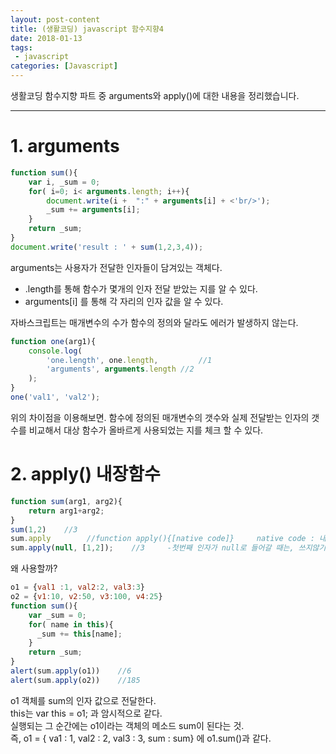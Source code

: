 ```yaml
---
layout: post-content
title: (생활코딩) javascript 함수지향4
date: 2018-01-13
tags:
 - javascript
categories: [Javascript]
---
```


생활코딩 함수지향 파트 중 arguments와 apply()에 대한 내용을 정리했습니다.

---

# 1. arguments 
```javascript
function sum(){ 
    var i, _sum = 0; 
    for( i=0; i< arguments.length; i++){ 
        document.write(i +  ":" + arguments[i] + <'br/>'); 
        _sum += arguments[i];  
    } 
    return _sum; 
} 
document.write('result : ' + sum(1,2,3,4)); 
```
arguments는 사용자가 전달한 인자들이 담겨있는 객체다.    
- .length를 통해 함수가 몇개의 인자 전달 받았는 지를 알 수 있다.
- arguments[i] 를 통해 각 자리의 인자 값을 알 수 있다.


자바스크립트는 매개변수의 수가 함수의 정의와 달라도 에러가 발생하지 않는다.
```javascript
function one(arg1){ 
    console.log( 
        'one.length', one.length,         //1 
        'arguments', arguments.length //2 
    ); 
}  
one('val1', 'val2');
```
위의 차이점을 이용해보면. 함수에 정의된 매개변수의 갯수와 실제 전달받는 인자의 갯수를 비교해서 대상 함수가 올바르게 사용되었는 지를 체크 할 수 있다.


# 2. apply() 내장함수
```javascript
function sum(arg1, arg2){ 
    return arg1+arg2; 
} 
sum(1,2)    //3 
sum.apply        //function apply(){[native code]}     native code : 내장함수란 뜻 
sum.apply(null, [1,2]);    //3     -첫번째 인자가 null로 들어갈 때는, 쓰지않기.
```
왜 사용할까?
```javascript
o1 = {val1 :1, val2:2, val3:3} 
o2 = {v1:10, v2:50, v3:100, v4:25} 
function sum(){ 
    var _sum = 0; 
    for( name in this){ 
      _sum += this[name]; 
    } 
    return _sum; 
} 
alert(sum.apply(o1))    //6 
alert(sum.apply(o2))    //185
```
o1 객체를 sum의 인자 값으로 전달한다.    
this는 var this = o1; 과 암시적으로 같다.    
실행되는 그 순간에는 o1이라는 객체의 메소드 sum이 된다는 것.    
즉, o1 = { va1 : 1, val2 : 2, val3 : 3, sum : sum} 에 o1.sum()과 같다.